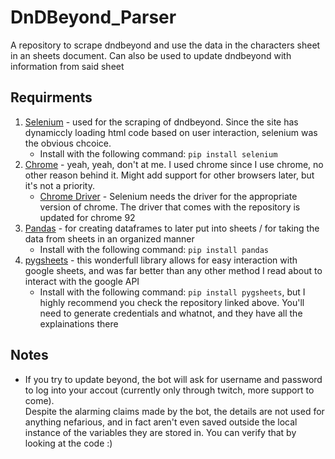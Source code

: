 # DnDBeyond_Parser
A repository to scrape dndbeyond and use the data in the characters sheet in an sheets document. Can also be used to update dndbeyond with information from said sheet

## Requirments
1. [Selenium](https://selenium-python.readthedocs.io/installation.html) - used for the scraping of dndbeyond. Since the site has dynamiccly loading html code based on user interaction, selenium was the obvious chcoice. 
    - Install with the following command: `pip install selenium`
2. [Chrome](https://www.google.com/chrome/) - yeah, yeah, don't at me. I used chrome since I use chrome, no other reason behind it. Might add support for other browsers later, but it's not a priority.
    - [Chrome Driver](https://sites.google.com/a/chromium.org/chromedriver/downloads) - Selenium needs the driver for the appropriate version of chrome. The driver that comes with the repository is updated for chrome 92
3. [Pandas](https://pandas.pydata.org/docs/) - for creating dataframes to later put into sheets / for taking the data from sheets in an organized manner
    - Install with the following command: `pip install pandas`
 4. [pygsheets](https://github.com/nithinmurali/pygsheets) - this wonderfull library allows for easy interaction with google sheets, and was far better than any other method I read about to interact with the google API
    - Install with the following command: `pip install pygsheets`, but I highly recommend you check the repository linked above. You'll need to generate credentials and whatnot, and they have all the explainations there
 
 
## Notes
- If you try to update beyond, the bot will ask for username and password to log into your accout (currently only through twitch, more support to come).    
 Despite the alarming claims made by the bot, the details are not used for anything nefarious, and in fact aren't even saved outside the local instance of the variables they are stored in. You can verify that by looking at the code :)
